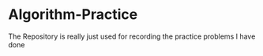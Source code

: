 # Algorithm-Practice

The Repository is really just used for recording the practice problems I have done
